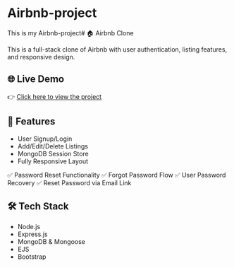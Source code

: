 # Airbnb-project
This is my Airbnb-project# 🏠 Airbnb Clone

This is a full-stack clone of Airbnb with user authentication, listing features, and responsive design.

## 🌐 Live Demo

👉 [Click here to view the project](https://airbnb-project-v2.onrender.com)

## 🚀 Features

- User Signup/Login
- Add/Edit/Delete Listings
- MongoDB Session Store
- Fully Responsive Layout

✅ Password Reset Functionality
✅ Forgot Password Flow
✅ User Password Recovery
✅ Reset Password via Email Link



## 🛠 Tech Stack

- Node.js
- Express.js
- MongoDB & Mongoose
- EJS
- Bootstrap
